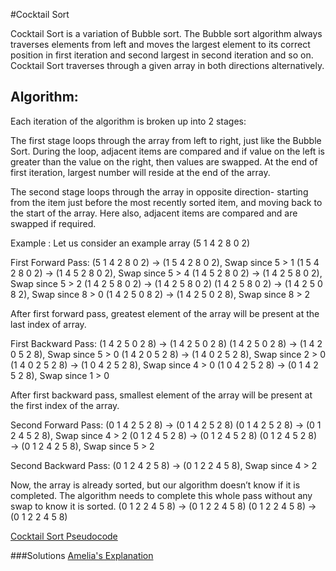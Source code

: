 #Cocktail Sort

Cocktail Sort is a variation of Bubble sort. The Bubble sort algorithm always traverses elements from left and moves the largest element to its correct position in first iteration and second largest in second iteration and so on. Cocktail Sort traverses through a given array in both directions alternatively.


## Algorithm:

Each iteration of the algorithm is broken up into 2 stages:

The first stage loops through the array from left to right, just like the Bubble Sort. During the loop, adjacent items are compared and if value on the left is greater than the value on the right, then values are swapped. At the end of first iteration, largest number will reside at the end of the array.

The second stage loops through the array in opposite direction- starting from the item just before the most recently sorted item, and moving back to the start of the array. Here also, adjacent items are compared and are swapped if required.


Example : Let us consider an example array (5 1 4 2 8 0 2)

First Forward Pass:
(5 1 4 2 8 0 2) → (1 5 4 2 8 0 2), Swap since 5 > 1
(1 5 4 2 8 0 2) → (1 4 5 2 8 0 2), Swap since 5 > 4
(1 4 5 2 8 0 2) → (1 4 2 5 8 0 2), Swap since 5 > 2
(1 4 2 5 8 0 2) → (1 4 2 5 8 0 2)
(1 4 2 5 8 0 2) → (1 4 2 5 0 8 2), Swap since 8 > 0
(1 4 2 5 0 8 2) → (1 4 2 5 0 2 8), Swap since 8 > 2

After first forward pass, greatest element of the array will be present at the last index of array.

First Backward Pass:
(1 4 2 5 0 2 8) → (1 4 2 5 0 2 8)
(1 4 2 5 0 2 8) → (1 4 2 0 5 2 8), Swap since 5 > 0
(1 4 2 0 5 2 8) → (1 4 0 2 5 2 8), Swap since 2 > 0
(1 4 0 2 5 2 8) → (1 0 4 2 5 2 8), Swap since 4 > 0
(1 0 4 2 5 2 8) → (0 1 4 2 5 2 8), Swap since 1 > 0

After first backward pass, smallest element of the array will be present at the first index of the array.

Second Forward Pass:
(0 1 4 2 5 2 8) → (0 1 4 2 5 2 8)
(0 1 4 2 5 2 8) → (0 1 2 4 5 2 8), Swap since 4 > 2
(0 1 2 4 5 2 8) → (0 1 2 4 5 2 8)
(0 1 2 4 5 2 8) → (0 1 2 4 2 5 8), Swap since 5 > 2

Second Backward Pass:
(0 1 2 4 2 5 8) → (0 1 2 2 4 5 8), Swap since 4 > 2

Now, the array is already sorted, but our algorithm doesn’t know if it is 
completed. The algorithm needs to complete this whole pass without any swap to know it is sorted.
(0 1 2 2 4 5 8) → (0 1 2 2 4 5 8)
(0 1 2 2 4 5 8) → (0 1 2 2 4 5 8)


[Cocktail Sort Pseudocode](cocktail_sort_pseudocode.png)


###Solutions
[Amelia's Explanation](https://github.com/adowns01/Intro-to-Whiteboarding-DBC/blob/master/solutions/cocktail_sort_solution_amelia.md)
